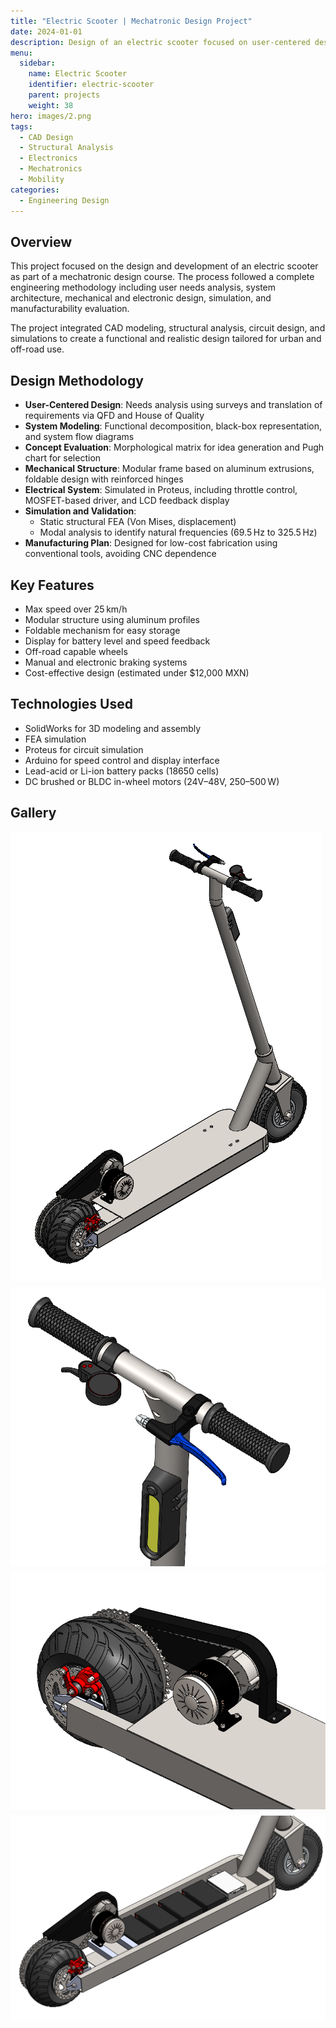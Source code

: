 ```yaml
---
title: "Electric Scooter | Mechatronic Design Project"
date: 2024-01-01
description: Design of an electric scooter focused on user-centered design, structural integrity, manufacturability, and modular electronic systems.
menu:
  sidebar:
    name: Electric Scooter
    identifier: electric-scooter
    parent: projects
    weight: 38
hero: images/2.png
tags:
  - CAD Design
  - Structural Analysis
  - Electronics
  - Mechatronics
  - Mobility
categories:
  - Engineering Design
---
```


## Overview

This project focused on the design and development of an electric scooter as part of a mechatronic design course. The process followed a complete engineering methodology including user needs analysis, system architecture, mechanical and electronic design, simulation, and manufacturability evaluation.

The project integrated CAD modeling, structural analysis, circuit design, and simulations to create a functional and realistic design tailored for urban and off-road use.

## Design Methodology

- **User-Centered Design**: Needs analysis using surveys and translation of requirements via QFD and House of Quality  
- **System Modeling**: Functional decomposition, black-box representation, and system flow diagrams  
- **Concept Evaluation**: Morphological matrix for idea generation and Pugh chart for selection  
- **Mechanical Structure**: Modular frame based on aluminum extrusions, foldable design with reinforced hinges  
- **Electrical System**: Simulated in Proteus, including throttle control, MOSFET-based driver, and LCD feedback display  
- **Simulation and Validation**:  
  - Static structural FEA (Von Mises, displacement)  
  - Modal analysis to identify natural frequencies (69.5 Hz to 325.5 Hz)  
- **Manufacturing Plan**: Designed for low-cost fabrication using conventional tools, avoiding CNC dependence  

## Key Features

- Max speed over 25 km/h  
- Modular structure using aluminum profiles  
- Foldable mechanism for easy storage  
- Display for battery level and speed feedback  
- Off-road capable wheels  
- Manual and electronic braking systems  
- Cost-effective design (estimated under $12,000 MXN)  

## Technologies Used

- SolidWorks for 3D modeling and assembly  
- FEA simulation 
- Proteus for circuit simulation  
- Arduino for speed control and display interface  
- Lead-acid or Li-ion battery packs (18650 cells)  
- DC brushed or BLDC in-wheel motors (24V–48V, 250–500 W)  



## Gallery

<div style="display: grid; grid-template-columns: repeat(auto-fit, minmax(250px, 1fr)); gap: 10px;">
  <img src="images/1.png" alt="Full Assembly">
  <img src="images/2.png" alt=" ">
  <img src="images/3.png" alt=" ">
  <img src="images/4.png" alt=" ">    

</div>
